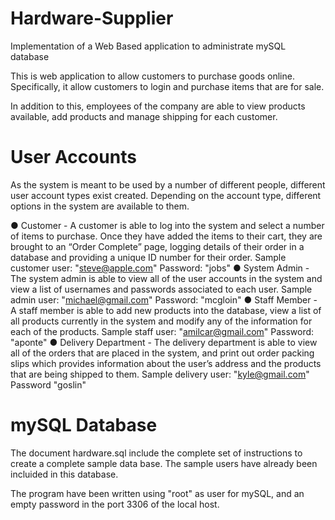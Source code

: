 # Hardware-Supplier
Implementation of a Web Based application to administrate mySQL database

This is web application to allow customers to purchase goods online. Specifically, it allow customers to login and purchase items that are for sale.

In addition to this, employees of the company are able to view products available, add products and manage shipping for each customer.

# User Accounts

As the system is meant to be used by a number of different people, different user account types exist created. Depending on the account type, different options in the system are available to them.

●	Customer - A customer is able to log into the system and select a number of items to purchase. Once they have added the items to their cart, they are brought to an “Order Complete” page, logging details of their order in a database and providing a unique ID number for their order.
Sample customer user: "steve@apple.com"   Password: "jobs"
●	System Admin - The system admin is able to view all of the user accounts in the system and view a list of usernames and passwords associated to each user.
Sample admin user: "michael@gmail.com"   Password: "mcgloin"
●	Staff Member - A staff member is able to add new products into the database, view a list of all products currently in the system and modify any of the information for each of the products.
Sample staff user: "amilcar@gmail.com"  Password: "aponte"
●	Delivery Department - The delivery department is able to view all of the orders that are placed in the system, and print out order packing slips which provides information about the user’s address and the products that are being shipped to them.
Sample delivery user: "kyle@gmail.com"  Password "goslin"

# mySQL Database

The document hardware.sql include the complete set of instructions to create a complete sample data base. The sample users have already been incluided in this database.

The program have been written using "root" as user for mySQL, and an empty password in the port 3306 of the local host.
